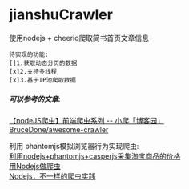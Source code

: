 # jianshuCrawler
使用nodejs + cheerio爬取简书首页文章信息
    
    待实现的功能:
    []1.获取动态分页的数据
    [x]2.支持多线程
    [x]3.基于IP池爬取数据

##### 可以参考的文章:
[【nodeJS爬虫】前端爬虫系列 -- 小爬「博客园」](http://www.cnblogs.com/coco1s/p/4954063.html) <br>
 [BruceDone/awesome-crawler](https://github.com/BruceDone/awesome-crawler) <br>
 
 利用 phantomjs模拟浏览器行为实现爬虫: <br>
 [利用nodejs+phantomjs+casperjs采集淘宝商品的价格](http://blog.csdn.net/sqzhao/article/details/47024119)<br>
 [用Nodejs做爬虫](http://blog.csdn.net/yc123h/article/details/51337352)<br>
 [Nodejs，不一样的爬虫实践](http://famanoder.com/bokes/56...)
 